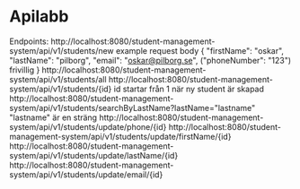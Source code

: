 # Apilabb


Endpoints: 
http://localhost:8080/student-management-system/api/v1/students/new
example request body
{
    "firstName": "oskar",
    "lastName": "pilborg",
    "email": "oskar@pilborg.se",
    ("phoneNumber": "123") frivillig
}
http://localhost:8080/student-management-system/api/v1/students/all
http://localhost:8080/student-management-system/api/v1/students/{id}
id startar från 1 när ny student är skapad
http://localhost:8080/student-management-system/api/v1/students/searchByLastName?lastName="lastname"
"lastname" är en sträng
http://localhost:8080/student-management-system/api/v1/students/update/phone/{id}
http://localhost:8080/student-management-system/api/v1/students/update/firstName/{id}
http://localhost:8080/student-management-system/api/v1/students/update/lastName/{id}
http://localhost:8080/student-management-system/api/v1/students/update/email/{id}
